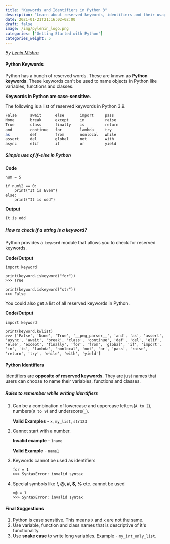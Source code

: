 ```yaml
---
title: "Keywords and Identifiers in Python 3"
description: "Learn about reserved keywords, identifiers and their usage in Python 3."
date: 2021-01-21T21:16:02+02:00
draft: false
image: /img/pylenin_logo.png
categories: ['Getting Started with Python']
categories_weight: 5
---
```

<div class="sharethis-inline-follow-buttons"></div>

*By [Lenin Mishra](https://www.pylenin.com/authors/#lenin-mishra)*

#### Python Keywords

Python has a bunch of reserved words. These are known as **Python keywords**. These keywords can't be used to name objects in Python like variables, functions and classes.

**Keywords in Python are case-sensitive.**

The following is a list of reserved keywords in Python 3.9.

```bash
False      await      else       import     pass
None       break      except     in         raise
True       class      finally    is         return
and        continue   for        lambda     try
as         def        from       nonlocal   while
assert     del        global     not        with
async      elif       if         or         yield
```

##### Simple use of if-else in Python

**Code**

```python3
num = 5

if num%2 == 0:
    print("It is Even")
else:
    print("It is odd")
```

**Output**

```bash
It is odd
```

##### How to check if a string is a keyword?

Python provides a `keyword` module that allows you to check for reserved keywords.

**Code/Output**

```python3
import keyword

print(keyword.iskeyword("for"))
>>> True

print(keyword.iskeyword("str"))
>>> False
```

<script async src="https://pagead2.googlesyndication.com/pagead/js/adsbygoogle.js"></script>
<!-- Horizontal display ad Pylenin -->
<ins class="adsbygoogle"
     style="display:block"
     data-ad-client="ca-pub-6088392832221933"
     data-ad-slot="8875064651"
     data-ad-format="auto"
     data-full-width-responsive="true"></ins>
<script>
     (adsbygoogle = window.adsbygoogle || []).push({});
</script>

You could also get a list of all reserved keywords in Python.

**Code/Output**

```python3
import keyword

print(keyword.kwlist)
>>> ['False', 'None', 'True', '__peg_parser__', 'and', 'as', 'assert', 'async', 'await', 'break', 'class', 'continue', 'def', 'del', 'elif', 'else', 'except', 'finally', 'for', 'from', 'global', 'if', 'import', 'in', 'is', 'lambda', 'nonlocal', 'not', 'or', 'pass', 'raise', 'return', 'try', 'while', 'with', 'yield']
```

#### Python Identifiers

Identifiers are **opposite of reserved keywords**. They are just names that users can choose to name their variables, functions and classes.

##### Rules to remember while writing identifiers

1. Can be a combination of lowercase and uppercase letters(`A to Z`), numbers(`0 to 9`) and underscore(`_`). 
   
   **Valid Examples** - `x`, `my_list`, `str123`
   
2. Cannot start with a number.
   
   **Invalid example** - `1name`
   
   **Valid Example** - `name1`
   
3. Keywords cannot be used as identifiers

   ```python3
   for = 1
   >>> SyntaxError: invalid syntax
   ```
   
4. Special symbols like **!, @, #, $, %** etc. cannot be used

   ```python3
   x@ = 1
   >>> SyntaxError: invalid syntax
   ```

#### Final Suggestions

1. Python is case sensitive. This means `X` and `x` are not the same.
2. Use variable, function and class names that is descriptive of it's functionality.   
3. Use **snake case** to write long variables. Example - `my_int_only_list`.
